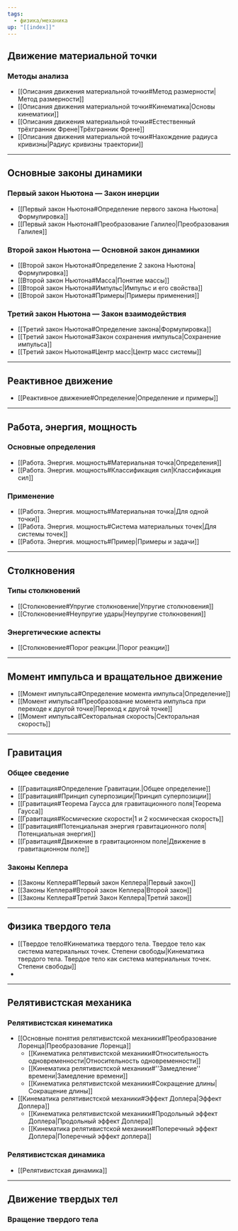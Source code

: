 ```yaml
---
tags:
  - физика/механика
up: "[[index]]"
---
```

## Движение материальной точки

### Методы анализа

- [[Описания движения материальной точки#Метод размерности|Метод размерности]]
- [[Описания движения материальной точки#Кинематика|Основы кинематики]]
- [[Описания движения материальной точки#Естественный трёхгранник Френе|Трёхгранник Френе]]
- [[Описания движения материальной точки#Нахождение радиуса кривизны|Радиус кривизны траектории]]
---

## Основные законы динамики

### Первый закон Ньютона — Закон инерции

- [[Первый закон Ньютона#Определение первого закона Ньютона|Формулировка]]
- [[Первый закон Ньютона#Преобразование Галилео|Преобразования Галилея]]

### Второй закон Ньютона — Основной закон динамики

- [[Второй закон Ньютона#Определение 2 закона Ньютона|Формулировка]]
- [[Второй закон Ньютона#Масса|Понятие массы]]
- [[Второй закон Ньютона#Импульс|Импульс и его свойства]]
- [[Второй закон Ньютона#Примеры|Примеры применения]]

### Третий закон Ньютона — Закон взаимодействия

- [[Третий закон Ньютона#Определение закона|Формулировка]]
- [[Третий закон Ньютона#Закон сохранения импульса|Сохранение импульса]]
- [[Третий закон Ньютона#Центр масс|Центр масс системы]]
---

## Реактивное движение

- [[Реактивное движение#Определение|Определение и примеры]]
---

## Работа, энергия, мощность

### Основные определения

- [[Работа. Энергия. мощность#Материальная точка|Определения]]
- [[Работа. Энергия. мощность#Классификация сил|Классификация сил]]

### Применение

- [[Работа. Энергия. мощность#Материальная точка|Для одной точки]]
- [[Работа. Энергия. мощность#Система материальных точек|Для системы точек]]
- [[Работа. Энергия. мощность#Пример|Примеры и задачи]]
---

## Столкновения

### Типы столкновений

- [[Столкновение#Упругие столкновение|Упругие столкновения]]
- [[Столкновение#Неупругие удары|Неупругие столкновения]]

### Энергетические аспекты

- [[Столкновение#Порог реакции.|Порог реакции]]
---

## Момент импульса и вращательное движение

- [[Момент импульса#Определение момента импульса|Определение]]
- [[Момент импульса#Преобразование момента импульса при переходе к другой точке|Переход к другой точке]]
- [[Момент импульса#Секторальная скорость|Секторальная скорость]]

---

## Гравитация

### Общее сведение

- [[Гравитация#Определение Гравитации.|Общее определение]]
- [[Гравитация#Принцип суперпозиции|Принцип суперпозиции]]
- [[Гравитация#Теорема Гаусса для гравитационного поля|Теорема Гаусса]]
- [[Гравитация#Космические скорости|1 и 2 космическая скорость]]
- [[Гравитация#Потенциальная энергия гравитационного поля|Потенциальная энергия]]
- [[Гравитация#Движение в гравитационном поле|Движение в гравитационном поле]]


### Законы Кеплера
- [[Законы Кеплера#Первый закон Кеплера|Первый закон]]
- [[Законы Кеплера#Второй закон Кеплера|Второй закон]]
- [[Законы Кеплера#Третий Закон Кеплера|Третий закон]]

---
## Физика твердого тела

- [[Твердое тело#Кинематика твердого тела. Твердое тело как система материальных точек. Степени свободы|Кинематика твердого тела. Твердое тело как система материальных точек. Степени свободы]]
- 

--- 
## Релятивистская механика

### Релятивистская кинематика
- [[Основные понятия релятивистской механики#Преобразование Лоренца|Преобразование Лоренца]]
	- [[Кинематика релятивистской механики#Относительность одновременности|Относительность одновременности]]
	- [[Кинематика релятивистской механики#''Замедление'' времени|Замедление времени]]
	- [[Кинематика релятивистской механики#Сокращение длины|Сокращение длины]]
- [[Кинематика релятивистской механики#Эффект Доплера|Эффект Доплера]]
	- [[Кинематика релятивистской механики#Продольный эффект Доплера|Продольный эффект Доплера]]
	- [[Кинематика релятивистской механики#Поперечный эффект Доплера|Поперечный эффект доплера]]

### Релятивистская динамика
- [[Релятивистская динамика]]

---

## Движение твердых тел

### Вращение твердого тела
